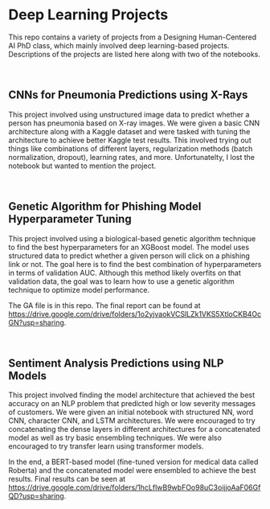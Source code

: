 # Deep Learning Projects

This repo contains a variety of projects from a Designing Human-Centered AI PhD class, which mainly involved deep learning-based projects. Descriptions of the projects are listed here along with two of the notebooks.

<br>

## CNNs for Pneumonia Predictions using X-Rays

This project involved using unstructured image data to predict whether a person has pneumonia based on X-ray images. We were given a basic CNN architecture along with a Kaggle dataset and were tasked with tuning the architecture to achieve better Kaggle test results. This involved trying out things like combinations of different layers, regularization methods (batch normalization, dropout), learning rates, and more. Unfortunatelty, I lost the notebook but wanted to mention the project.

<br>

## Genetic Algorithm for Phishing Model Hyperparameter Tuning

This project involved using a biological-based genetic algorithm technique to find the best hyperparameters for an XGBoost model. The model uses structured data to predict whether a given person will click on a phishing link or not. The goal here is to find the best combination of hyperparameters in terms of validation AUC. Although this method likely overfits on that validation data, the goal was to learn how to use a genetic algorithm technique to optimize model performance.

The GA file is in this repo. The final report can be found at https://drive.google.com/drive/folders/1o2yjvaokVCSlLZk1VKS5XtloCKB4OcGN?usp=sharing.

<br>

## Sentiment Analysis Predictions using NLP Models

This project involved finding the model architecture that achieved the best accuracy on an NLP problem that predicted high or low severity messages of customers. We were given an initial notebook with structured NN, word CNN, character CNN, and LSTM architectures. We were encouraged to try concatenating the dense layers in different architectures for a concatenated model as well as try basic ensembling techniques. We were also encouraged to try transfer learn using transformer models.

In the end, a BERT-based model (fine-tuned version for medical data called Roberta) and the concatenated model were ensembled to achieve the best results. Final results can be seen at https://drive.google.com/drive/folders/1hcLflwB9wbFOo98uC3oijjoAaF06GfQD?usp=sharing.


